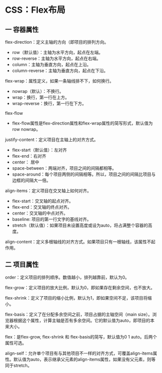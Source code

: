 # CSS：Flex布局

## 一 容器属性

flex-direction：定义主轴的方向（即项目的排列方向。

- row（默认值）：主轴为水平方向，起点在左端。
- row-reverse：主轴为水平方向，起点在右端。
- column：主轴为垂直方向，起点在上沿。
- column-reverse：主轴为垂直方向，起点在下沿。

flex-wrap：属性定义，如果一条轴线排不下，如何换行。

- nowrap（默认）：不换行。
- wrap：换行，第一行在上方。
- wrap-reverse：换行，第一行在下方。

flex-flow

- flex-flow属性是flex-direction属性和flex-wrap属性的简写形式，默认值为row nowrap。

justify-content：定义项目在主轴上的对齐方式。

- flex-start（默认值）：左对齐
- flex-end：右对齐
- center： 居中
- space-between：两端对齐，项目之间的间隔都相等。
- space-around：每个项目两侧的间隔相等。所以，项目之间的间隔比项目与边框的间隔大一倍。

align-items：定义项目在交叉轴上如何对齐。

- flex-start：交叉轴的起点对齐。
- flex-end：交叉轴的终点对齐。
- center：交叉轴的中点对齐。
- baseline: 项目的第一行文字的基线对齐。
- stretch（默认值）：如果项目未设置高度或设为auto，将占满整个容器的高度。

align-content：定义多根轴线的对齐方式。如果项目只有一根轴线，该属性不起作用。

## 二 项目属性

order：定义项目的排列顺序。数值越小，排列越靠前，默认为0。

flex-grow：定义项目的放大比例，默认为0，即如果存在剩余空间，也不放大。
          
flex-shrink：定义了项目的缩小比例，默认为1，即如果空间不足，该项目将缩小。

flex-basis：定义了在分配多余空间之前，项目占据的主轴空间（main size）。浏览器根据这个属性，计算主轴是否有多余空间。它的默认值为auto，即项目的本来大小。

flex：是flex-grow, flex-shrink 和 flex-basis的简写，默认值为0 1 auto。后两个属性可选。

align-self：允许单个项目有与其他项目不一样的对齐方式，可覆盖align-items属性。默认值为auto，表示继承父元素的align-items属性，如果没有父元素，则等同于stretch。
